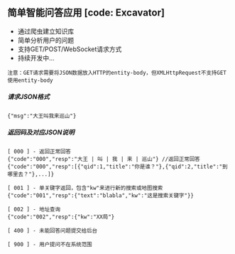 ## 简单智能问答应用 [code: Excavator]
* 通过爬虫建立知识库
* 简单分析用户的问题
* 支持GET/POST/WebSocket请求方式
* 持续开发中...

`注意：GET请求需要将JSON数据放入HTTP的entity-body，但XMLHttpRequest不支持GET使用entity-body`
##### 请求JSON格式
```
{"msg":"大王叫我来巡山"}
```

##### 返回码及对应JSON说明
```
[ 000 ] - 返回正常回答
{"code":"000","resp":"大王 | 叫 | 我 | 来 | 巡山"} //返回正常回答
{"code":"000","resp":[{"qid":1,"title":"你是谁？"},{"qid":2,"title":"到哪里去？"},...]}

[ 001 ] - 单关键字返回，包含"kw"来进行新的搜索或地图搜索
{"code":"001","resp":{"text":"blabla","kw":"这是搜索关键字"}}

[ 002 ] - 地址查询
{"code":"002","resp":{"kw":"XX局"}

[ 400 ] - 未能回答问题提交给后台

[ 900 ] - 用户提问不在系统范围
```

